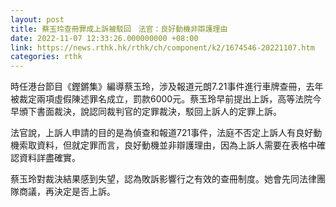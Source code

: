 ```yaml
---
layout: post
title: 蔡玉玲查冊罪成上訴被駁回　法官：良好動機非辯護理由
date: 2022-11-07 12:33:26.000000000 +08:00
link: https://news.rthk.hk/rthk/ch/component/k2/1674546-20221107.htm
categories: rthk
---
```


時任港台節目《鏗鏘集》編導蔡玉玲，涉及報道元朗7.21事件進行車牌查冊，去年被裁定兩項虛假陳述罪名成立，罰款6000元。蔡玉玲早前提出上訴，高等法院今早頒下書面裁決，說認同裁判官的定罪裁決，駁回上訴人的定罪上訴。 

法官說，上訴人申請的目的是為偵查和報道721事件，法庭不否定上訴人有良好動機索取資料，但就定罪而言，良好動機並非辯護理由，因為上訴人需要在表格中確認資料詳盡確實。

蔡玉玲對裁決結果感到失望，認為敗訴影響行之有效的查冊制度。她會先同法律團隊商議，再決定是否上訴。
